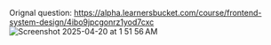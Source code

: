 Orignal question: https://alpha.learnersbucket.com/course/frontend-system-design/4ibo9jpcgonrz1yod7cxc
![Screenshot 2025-04-20 at 1 51 56 AM](https://github.com/user-attachments/assets/97606fda-be80-44e8-ad13-92b295b571ca)
